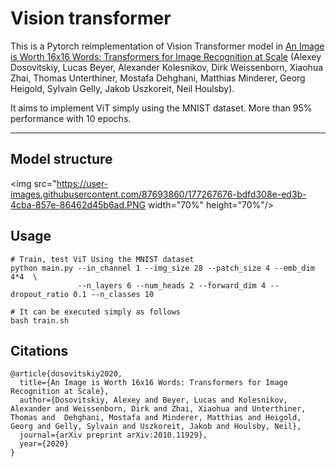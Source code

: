 # Vision transformer
This is a Pytorch reimplementation of Vision Transformer model in [An Image is Worth 16x16 Words: Transformers for Image Recognition at Scale](https://arxiv.org/abs/2010.11929) (Alexey Dosovitskiy, Lucas Beyer, Alexander Kolesnikov, Dirk Weissenborn, Xiaohua Zhai, Thomas Unterthiner, Mostafa Dehghani, Matthias Minderer, Georg Heigold, Sylvain Gelly, Jakob Uszkoreit, Neil Houlsby).

It aims to implement ViT simply using the MNIST dataset.
More than 95% performance with 10 epochs.

---

## Model structure
<img src="https://user-images.githubusercontent.com/87693860/177267676-bdfd308e-ed3b-4cba-857e-86462d45b6ad.PNG  width="70%" height="70%"/>

## Usage
```
# Train, test ViT Using the MNIST dataset
python main.py --in_channel 1 --img_size 28 --patch_size 4 --emb_dim 4*4  \
               --n_layers 6 --num_heads 2 --forward_dim 4 --dropout_ratio 0.1 --n_classes 10

# It can be executed simply as follows
bash train.sh
```


## Citations

```
@article{dosovitskiy2020,
  title={An Image is Worth 16x16 Words: Transformers for Image Recognition at Scale},
  author={Dosovitskiy, Alexey and Beyer, Lucas and Kolesnikov, Alexander and Weissenborn, Dirk and Zhai, Xiaohua and Unterthiner, Thomas and  Dehghani, Mostafa and Minderer, Matthias and Heigold, Georg and Gelly, Sylvain and Uszkoreit, Jakob and Houlsby, Neil},
  journal={arXiv preprint arXiv:2010.11929},
  year={2020}
}
```

